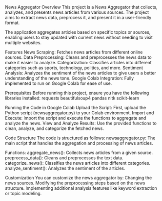 News Aggregator
Overview
This project is a News Aggregator that collects, analyzes, and presents news articles from various sources. The project aims to extract news data, preprocess it, and present it in a user-friendly format.

The application aggregates articles based on specific topics or sources, enabling users to stay updated with current news without needing to visit multiple websites.

Features
News Scraping: Fetches news articles from different online sources.
Data Preprocessing: Cleans and preprocesses the news data to make it easier to analyze.
Categorization: Classifies articles into different categories such as sports, technology, politics, and more.
Sentiment Analysis: Analyzes the sentiment of the news articles to give users a better understanding of the news tone.
Google Colab Integration: Fully implemented to run on Google Colab for ease of use.

Prerequisites
Before running this project, ensure you have the following libraries installed:
requests
beautifulsoup4
pandas
nltk
scikit-learn

Running the Code in Google Colab
Upload the Script: First, upload the Python script (newsaggregator.py) to your Colab environment.
Import and Execute: Import the script and execute the functions to aggregate and analyze the news.
View and Analyze Results: Use the provided functions to clean, analyze, and categorize the fetched news.

Code Structure
The code is structured as follows:
newsaggregator.py: The main script that handles the aggregation and processing of news articles.

Functions:
aggregate_news(): Collects news articles from a given source.
preprocess_data(): Cleans and preprocesses the text data.
categorize_news(): Classifies the news articles into different categories.
analyze_sentiment(): Analyzes the sentiment of the articles.

Customization
You can customize the news aggregator by:
Changing the news sources.
Modifying the preprocessing steps based on the news structure.
Implementing additional analysis features like keyword extraction or topic modeling.
